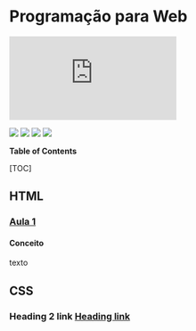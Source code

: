 # Programação para Web

![](https://files.fm/thumb_show.php?i=jjmsyqu6d)

![](https://img.shields.io/badge/HTML-1-brightgreen) ![](https://img.shields.io/badge/CSS-2-orange) ![](https://img.shields.io/badge/JS-3-yellow) ![](https://img.shields.io/badge/PHP-4-brightgreen)

**Table of Contents**

[TOC]

## HTML
### [Aula 1](https://github.com/luanox/programacao_web_2023/tree/main/HTML/aula_1)
#### Conceito
texto

## CSS
### Heading 2 link [Heading link](https://github.com/pandao/editor.md "Heading link")